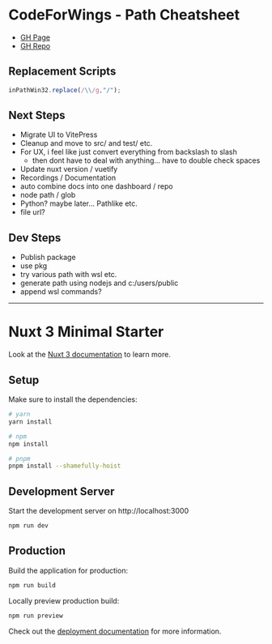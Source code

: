 # CodeForWings - Path Cheatsheet
* [GH Page](https://codeforwings.github.io/nuxt3-win32-posix-path/)
* [GH Repo](https://github.com/codeforwings/nuxt3-win32-posix-path/)
## Replacement Scripts
```js
inPathWin32.replace(/\\/g,"/");
```

## Next Steps
* Migrate UI to VitePress
* Cleanup and move to src/ and test/ etc.
* For UX, i feel like just convert everything from backslash to slash
  * then dont have to deal with anything... have to double check spaces
* Update nuxt version / vuetify
* Recordings / Documentation
* auto combine docs into one dashboard / repo
* node path / glob
* Python? maybe later... Pathlike etc.
* file url?

## Dev Steps
* Publish package
* use pkg
* try various path with wsl etc.
* generate path using nodejs and c:/users/public
* append wsl commands?

---
# Nuxt 3 Minimal Starter






Look at the [Nuxt 3 documentation](https://nuxt.com/docs/getting-started/introduction) to learn more.

## Setup

Make sure to install the dependencies:

```bash
# yarn
yarn install

# npm
npm install

# pnpm
pnpm install --shamefully-hoist
```

## Development Server

Start the development server on http://localhost:3000

```bash
npm run dev
```

## Production

Build the application for production:

```bash
npm run build
```

Locally preview production build:

```bash
npm run preview
```

Check out the [deployment documentation](https://nuxt.com/docs/getting-started/deployment) for more information.

